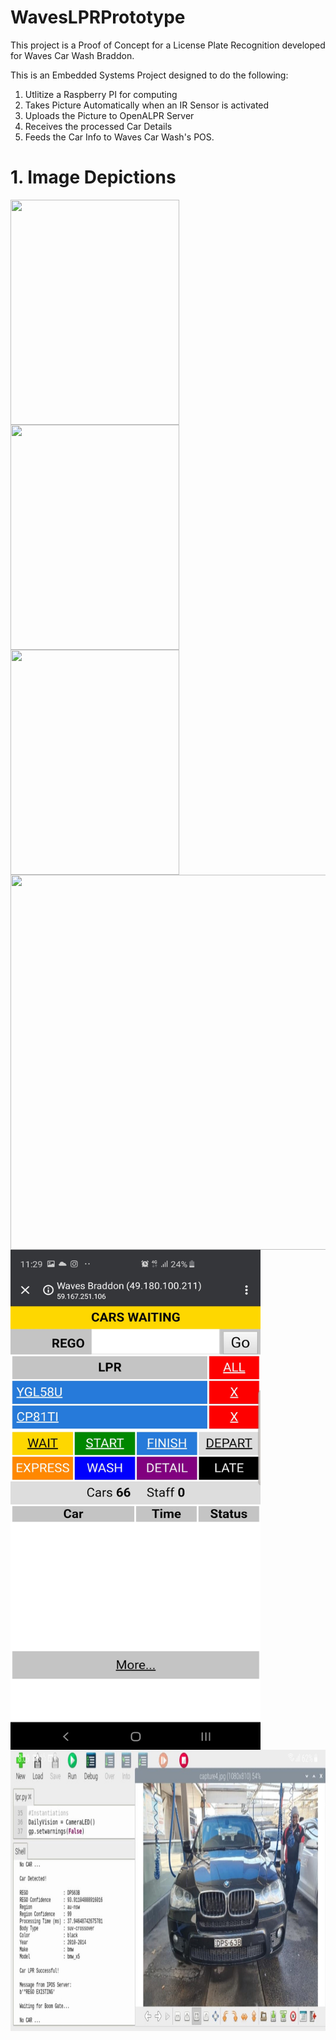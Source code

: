 # WavesLPRPrototype 

This project is a Proof of Concept for a License Plate Recognition developed for Waves Car Wash Braddon. 

This is an Embedded Systems Project designed to do the following:

1) Utlitize a Raspberry PI for computing
2) Takes Picture Automatically when an IR Sensor is activated
3) Uploads the Picture to OpenALPR Server 
4) Receives the processed Car Details
5) Feeds the Car Info to Waves Car Wash's POS. 

# 1. Image Depictions

<img align="left" width="270" height="360" src="/images/prototypeFV.jpg">  

<img align="left" width="270" height="360" src="/images/prototypeBV.jpg">  

<img align="left" width="270" height="360" src="/images/prototypeLEDs.jpg">    

<img align="left" width="800" height="600" src="/images/prototypeIV.jpg"> 

<img align="left" width="400" height="800" src="/images/outputPOS.jpg">  

<img align="left" width="900" height="450" src="/images/outputPI.jpg">  

